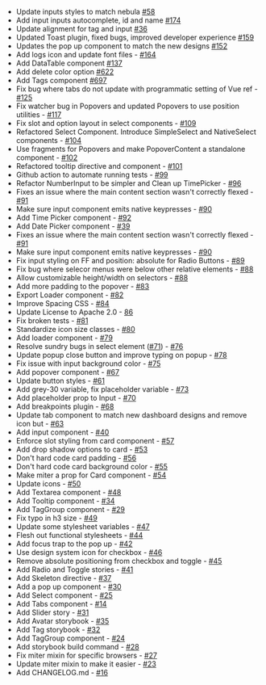 - Update inputs styles to match nebula [#58](https://github.com/PrefectHQ/nebula-ui/issues/58)
- Add input inputs autocomplete, id and name [#174](input-inputs)
- Update alignment for tag and input [#36](https://github.com/PrefectHQ/nebula-ui/issues/36)
- Updated Toast plugin, fixed bugs, improved developer experience [#159](https://github.com/PrefectHQ/miter-design/pull/159)
- Updates the pop up component to match the new designs [#152](https://github.com/PrefectHQ/miter-design/pull/152)
- Add logs icon and update font files - [#164](https://github.com/PrefectHQ/miter-design/pull/164)
- Add DataTable component [#137](https://github.com/PrefectHQ/miter-design/pull/137)
- Add delete color option [#622](https://github.com/PrefectHQ/orion/issues/622)
- Add Tags component [#697](https://github.com/PrefectHQ/orion/pull/697)
- Fix bug where tabs do not update with programmatic setting of Vue ref - [#125](https://github.com/PrefectHQ/miter-design/pull/126)
- Fix watcher bug in Popovers and updated Popovers to use position utilities - [#117](https://github.com/PrefectHQ/miter-design/pull/117)
- Fix slot and option layout in select components - [#109](https://github.com/PrefectHQ/miter-design/pull/109)
- Refactored Select Component. Introduce SimpleSelect and NativeSelect components - [#104](https://github.com/PrefectHQ/miter-design/pull/104)
- Use fragments for Popovers and make PopoverContent a standalone component - [#102](https://github.com/PrefectHQ/miter-design/pull/102)
- Refactored tooltip directive and component - [#101](https://github.com/PrefectHQ/miter-design/pull/101)
- Github action to automate running tests - [#99](https://github.com/PrefectHQ/miter-design/pull/99)
- Refactor NumberInput to be simpler and Clean up TimePicker - [#96](https://github.com/PrefectHQ/miter-design/pull/96)
- Fixes an issue where the main content section wasn't correctly flexed - [#91](https://github.com/PrefectHQ/miter-design/pull/91)
- Make sure input component emits native keypresses - [#90](https://github.com/PrefectHQ/miter-design/pull/90)
- Add Time Picker component - [#92](https://github.com/PrefectHQ/miter-design/pull/92)
- Add Date Picker component - [#39](https://github.com/PrefectHQ/miter-design/pull/39)
- Fixes an issue where the main content section wasn't correctly flexed - [#91](https://github.com/PrefectHQ/miter-design/pull/91)
- Make sure input component emits native keypresses - [#90](https://github.com/PrefectHQ/miter-design/pull/90)
- Fix input styling on FF and position: absolute for Radio Buttons - [#89](https://github.com/PrefectHQ/miter-design/pull/89)
- Fix bug where selecor menus were below other relative elements - [#88](https://github.com/PrefectHQ/miter-design/pull/88)
- Allow customizable height/width on selectors - [#88](https://github.com/PrefectHQ/miter-design/pull/88)
- Add more padding to the popover - [#83](https://github.com/PrefectHQ/miter-design/pull/83)
- Export Loader component - [#82](https://github.com/PrefectHQ/miter-design/pull/82)
- Improve Spacing CSS - [#84](https://github.com/PrefectHQ/miter-design/pull/84)
- Update License to Apache 2.0 - [86](https://github.com/PrefectHQ/miter-design/pull/86)
- Fix broken tests - [#81](https://github.com/PrefectHQ/miter-design/pull/81)
- Standardize icon size classes - [#80](https://github.com/PrefectHQ/miter-design/pull/80)
- Add loader component - [#79](https://github.com/PrefectHQ/miter-design/pull/79)
- Resolve sundry bugs in select element ([#71](https://github.com/PrefectHQ/miter-design/issues/71)) - [#76](https://github.com/PrefectHQ/miter-design/pull/76)
- Update popup close button and improve typing on popup - [#78](https://github.com/PrefectHQ/miter-design/pull/78)
- Fix issue with input background color - [#75](https://github.com/PrefectHQ/miter-design/pull/75)
- Add popover component - [#67](https://github.com/PrefectHQ/miter-design/pull/67)
- Update button styles - [#61](https://github.com/PrefectHQ/miter-design/pull/61)
- Add grey-30 variable, fix placeholder variable - [#73](https://github.com/PrefectHQ/miter-design/pull/73)
- Add placeholder prop to Input - [#70](https://github.com/PrefectHQ/miter-design/pull/70)
- Add breakpoints plugin - [#68](https://github.com/PrefectHQ/miter-design/pull/68)
- Update tab component to match new dashboard designs and remove icon but - [#63](https://github.com/PrefectHQ/miter-design/pull/63)
- Add input component - [#40](https://github.com/PrefectHQ/miter-design/pull/40)
- Enforce slot styling from card component - [#57](https://github.com/PrefectHQ/miter-design/pull/57)
- Add drop shadow options to card - [#53](https://github.com/PrefectHQ/miter-design/pull/53)
- Don't hard code card padding - [#56](https://github.com/PrefectHQ/miter-design/pull/56)
- Don't hard code card background color - [#55](https://github.com/PrefectHQ/miter-design/pull/55)
- Make miter a prop for Card component - [#54](https://github.com/PrefectHQ/miter-design/pull/54)
- Update icons - [#50](https://github.com/PrefectHQ/miter-design/pull/50)
- Add Textarea component - [#48](https://github.com/PrefectHQ/miter-design/pull/48)
- Add Tooltip component - [#34](https://github.com/PrefectHQ/miter-design/pull/34)
- Add TagGroup component - [#29](https://github.com/PrefectHQ/miter-design/pull/29)
- Fix typo in h3 size - [#49](https://github.com/PrefectHQ/miter-design/pull/49)
- Update some stylesheet variables - [#47](https://github.com/PrefectHQ/miter-design/pull/47)
- Flesh out functional stylesheets - [#44](https://github.com/PrefectHQ/miter-design/pull/44)
- Add focus trap to the pop up - [#42](https://github.com/PrefectHQ/miter-design/pull/42)
- Use design system icon for checkbox - [#46](https://github.com/PrefectHQ/miter-design/pull/46)
- Remove absolute positioning from checkbox and toggle - [#45](https://github.com/PrefectHQ/miter-design/pull/45)
- Add Radio and Toggle stories - [#41](https://github.com/PrefectHQ/miter-design/pull/41)
- Add Skeleton directive - [#37](https://github.com/PrefectHQ/miter-design/pull/37)
- Add a pop up component - [#30](https://github.com/PrefectHQ/miter-design/pull/30)
- Add Select component - [#25](https://github.com/PrefectHQ/miter-design/pull/25)
- Add Tabs component - [#14](https://github.com/PrefectHQ/miter-design/pull/14)
- Add Slider story - [#31](https://github.com/PrefectHQ/miter-design/pull/31)
- Add Avatar storybook - [#35](https://github.com/PrefectHQ/miter-design/pull/35)
- Add Tag storybook - [#32](https://github.com/PrefectHQ/miter-design/pull/32)
- Add TagGroup component - [#24](https://github.com/PrefectHQ/miter-design/pull/24)
- Add storybook build command - [#28](https://github.com/PrefectHQ/miter-design/pull/28)
- Fix miter mixin for specific browsers - [#27](https://github.com/PrefectHQ/miter-design/pull/27)
- Update miter mixin to make it easier - [#23](https://github.com/PrefectHQ/miter-design/pull/23)
- Add CHANGELOG.md - [#16](https://github.com/PrefectHQ/miter-design/pull/16)
